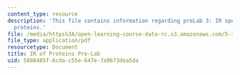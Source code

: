 ```yaml
---
content_type: resource
description: 'This file contains information regarding preLab 3: IR spectroscopy of
  proteins.'
file: /media/https%3A/open-learning-course-data-rc.s3.amazonaws.com/5-35-introduction-to-experimental-chemistry-fall-2012/5088485f6cdac55e647e7a9673dea5da_MIT5_35F12_IR_ofProtPreLa3.pdf
file_type: application/pdf
resourcetype: Document
title: IR of Proteins Pre-Lab
uid: 5088485f-6cda-c55e-647e-7a9673dea5da
---
```

